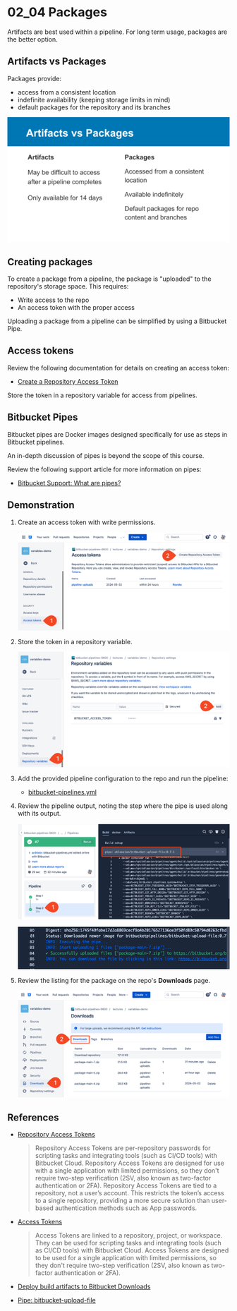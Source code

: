 # 02_04 Packages

Artifacts are best used within a pipeline.  For long term usage, packages are the better option.

## Artifacts vs Packages

Packages provide:

- access from a consistent location
- indefinite availability (keeping storage limits in mind)
- default packages for the repository and its branches

![Artifacts vs Packages](./images/02_04_packages.png)

## Creating packages

To create a package from a pipeline, the package is "uploaded" to the repository's storage space.  This requires:

- Write access to the repo
- An access token with the proper access

Uploading a package from a pipeline can be simplified by using a Bitbucket Pipe.

## Access tokens

Review the following documentation for details on creating an access token:

- [Create a Repository Access Token](https://support.atlassian.com/bitbucket-cloud/docs/create-a-repository-access-token/)

Store the token in a repository variable for access from pipelines.

## Bitbucket Pipes

Bitbucket pipes are Docker images designed specifically for use as steps in Bitbucket pipelines.

An in-depth discussion of pipes is beyond the scope of this course.

Review the following support article for more information on pipes:

- [Bitbucket Support: What are pipes?](https://support.atlassian.com/bitbucket-cloud/docs/what-are-pipes/)

## Demonstration

1. Create an access token with write permissions.

    ![Create an access token with write permissions](./images/0-SCR-20240602-peta.png)

1. Store the token in a repository variable.

    ![Store the token in a repository variable](./images/1-SCR-20240602-pfcd.png)

1. Add the provided pipeline configuration to the repo and run the pipeline:

    - [bitbucket-pipelines.yml](./bitbucket-pipelines.yml)

1. Review the pipeline output, noting the step where the pipe is used along with its output.

    ![Review the pipeline output - pipe](./images/2.0-SCR-20240602-pfkk.png)

    ![Review the pipeline output - pipe logs](./images/2.1-SCR-20240602-pgtq.png)

1. Review the listing for the package on the repo's **Downloads** page.

    ![Review the listing for the package](./images/3-SCR-20240602-pfsp.png)

## References

- [Repository Access Tokens](https://support.atlassian.com/bitbucket-cloud/docs/repository-access-tokens/)

    > Repository Access Tokens are per-repository passwords for scripting tasks and integrating tools (such as CI/CD tools) with Bitbucket Cloud. Repository Access Tokens are designed for use with a single application with limited permissions, so they don't require two-step verification (2SV, also known as two-factor authentication or 2FA). Repository Access Tokens are tied to a repository, not a user’s account. This restricts the token’s access to a single repository, providing a more secure solution than user-based authentication methods such as App passwords.

- [Access Tokens](https://support.atlassian.com/bitbucket-cloud/docs/access-tokens/)

    > Access Tokens are linked to a repository, project, or workspace. They can be used for scripting tasks and integrating tools (such as CI/CD tools) with Bitbucket Cloud. Access Tokens are designed to be used for a single application with limited permissions, so they don't require two-step verification (2SV, also known as two-factor authentication or 2FA).

- [Deploy build artifacts to Bitbucket Downloads](https://support.atlassian.com/bitbucket-cloud/docs/deploy-build-artifacts-to-bitbucket-downloads/)

- [Pipe: bitbucket-upload-file](https://bitbucket.org/atlassian/bitbucket-upload-file/src/master/)
